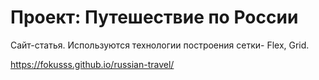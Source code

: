 # Проект: Путешествие по России

Сайт-статья.
Используются технологии построения сетки- Flex, Grid.

https://fokusss.github.io/russian-travel/
